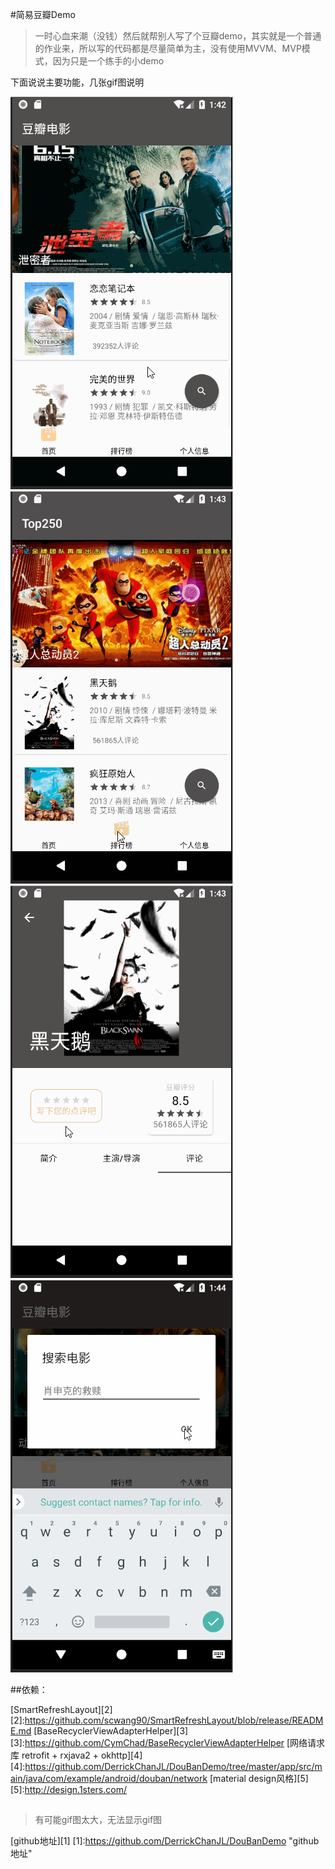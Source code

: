 #简易豆瓣Demo

>一时心血来潮（没钱）然后就帮别人写了个豆瓣demo，其实就是一个普通的作业来，所以写的代码都是尽量简单为主，没有使用MVVM、MVP模式，因为只是一个练手的小demo


下面说说主要功能，几张gif图说明

![1](https://raw.githubusercontent.com/DerrickChanJL/DouBanDemo/master/gifs/1.gif)
![2](https://raw.githubusercontent.com/DerrickChanJL/DouBanDemo/master/gifs/2.gif)
![3](https://raw.githubusercontent.com/DerrickChanJL/DouBanDemo/master/gifs/3.gif)
![4](https://raw.githubusercontent.com/DerrickChanJL/DouBanDemo/master/gifs/4.gif)



##依赖：

[SmartRefreshLayout][2]
[2]:https://github.com/scwang90/SmartRefreshLayout/blob/release/README.md 
[BaseRecyclerViewAdapterHelper][3]
[3]:https://github.com/CymChad/BaseRecyclerViewAdapterHelper
[网络请求库 retrofit + rxjava2 + okhttp][4]
[4]:https://github.com/DerrickChanJL/DouBanDemo/tree/master/app/src/main/java/com/example/android/douban/network
[material design风格][5]
[5]:http://design.1sters.com/
##


>有可能gif图太大，无法显示gif图

[github地址][1]
[1]:https://github.com/DerrickChanJL/DouBanDemo "github地址"

